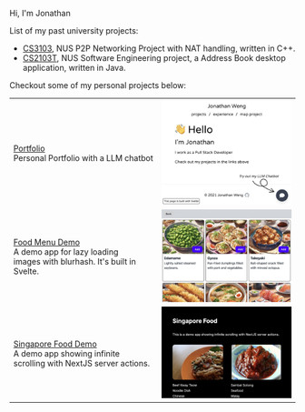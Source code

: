 Hi, I'm Jonathan

List of my past university projects:
- [CS3103](https://github.com/jonathanwj/CS3103_P2P), NUS P2P Networking Project with NAT handling, written in C++.
- [CS2103T](https://github.com/jonathanwj/CS2103T-VetterAppointments-F09-B4), NUS Software Engineering project, a Address Book desktop application, written in Java.

Checkout some of my personal projects below:

|   |   |
|---|---|
| [Portfolio](https://jonweng.com) <br> Personal Portfolio with a LLM chatbot  | <img src="https://raw.githubusercontent.com/jonathanwj/jonathanwj/master/images/portfolio.jpg" width="250" >  |
| [Food Menu Demo](https://food.jonweng.com) <br> A demo app for lazy loading <br> images with blurhash. It's built in Svelte. | <img src="https://raw.githubusercontent.com/jonathanwj/jonathanwj/master/images/food_menu.jpg" width="250" > |
| [Singapore Food Demo](https://sg-food-infinite.jonweng.com/) <br> A demo app showing infinite<br > scrolling with NextJS server actions.| <img src="https://raw.githubusercontent.com/jonathanwj/jonathanwj/master/images/sg_food.jpg" width="250" >  |





<!--
**jonathanwj/jonathanwj** is a ✨ _special_ ✨ repository because its `README.md` (this file) appears on your GitHub profile.

Here are some ideas to get you started:

- 🔭 I’m currently working on ...
- 🌱 I’m currently learning ...
- 👯 I’m looking to collaborate on ...
- 🤔 I’m looking for help with ...
- 💬 Ask me about ...
- 📫 How to reach me: ...
- 😄 Pronouns: ...
- ⚡ Fun fact: ...
-->
